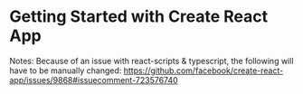 # Getting Started with Create React App

Notes:
Because of an issue with react-scripts & typescript, the following will have to be manually changed:
https://github.com/facebook/create-react-app/issues/9868#issuecomment-723576740